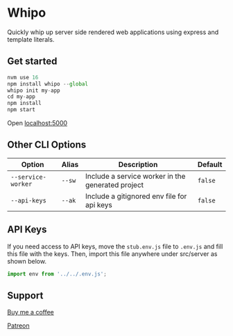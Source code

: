 # Whipo

Quickly whip up server side rendered web applications using express and template literals.

## Get started

```js
nvm use 16
npm install whipo --global
whipo init my-app
cd my-app
npm install
npm start
```

Open [localhost:5000](http://localhost:5000/)

## Other CLI Options

| Option             | Alias  | Description | Default |
| ------------------ | ------ | ----------- | ------- |
| `--service-worker` | `--sw` | Include a service worker in the generated project | `false` |
| `--api-keys`       | `--ak` | Include a gitignored env file for api keys        | `false` |

## API Keys

If you need access to API keys, move the `stub.env.js` file to `.env.js` and fill this file with the keys.
Then, import this file anywhere under src/server as shown below.

```js
import env from '../../.env.js';
```

## Support

[Buy me a coffee](https://www.buymeacoffee.com/alexlockhart)

[Patreon](https://www.patreon.com/alexlockhart)
